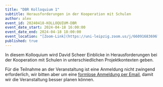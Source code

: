 ```yaml
---
title: "DBR Kolloquium 1"
subtitle: Herausforderungen in der Kooperation mit Schulen
author: alex
event_id: 20240418-KOLLOQUIUM-DBR
event_date_start: 2024-04-18 16:00:00
event_date_end: 2024-04-18 18:00:00
event_location: "[Zoom-Link](https://uni-leipzig.zoom.us/j/66091683696?pwd=eEhBK25JZXVDL1ZTamNzMjZlZnkzZz09)"
published: true
---
```


In diesem Kolloquium wird David Scheer Einblicke in Herausforderungen bei der Kooperation mit Schulen in unterschiedlichen Projektkontexten geben.

Für die Teilnahme an der Veranstaltung ist eine Anmeldung nicht zwingend erforderlich, wir bitten aber um eine [formlose Anmeldung per Email](mailto:sekretariat@inklusion.network), damit wir die Veranstaltung besser planen können. 